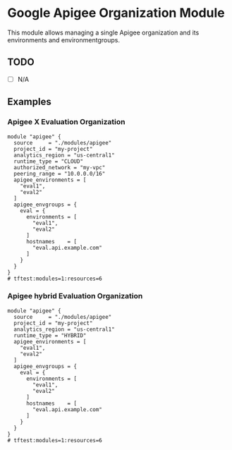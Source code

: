 # Google Apigee Organization Module

This module allows managing a single Apigee organization and its environments and environmentgroups.

## TODO

- [ ] N/A

## Examples

### Apigee X Evaluation Organization

```hcl
module "apigee" {
  source     = "./modules/apigee"
  project_id = "my-project"
  analytics_region = "us-central1"
  runtime_type = "CLOUD"
  authorized_network = "my-vpc"
  peering_range = "10.0.0.0/16"
  apigee_environments = [
    "eval1",
    "eval2"
  ]
  apigee_envgroups = {
    eval = {
      environments = [
        "eval1",
        "eval2"
      ]
      hostnames    = [
        "eval.api.example.com"
      ]
    }
  }
}
# tftest:modules=1:resources=6
```

### Apigee hybrid Evaluation Organization

```hcl
module "apigee" {
  source     = "./modules/apigee"
  project_id = "my-project"
  analytics_region = "us-central1"
  runtime_type = "HYBRID"
  apigee_environments = [
    "eval1",
    "eval2"
  ]
  apigee_envgroups = {
    eval = {
      environments = [
        "eval1",
        "eval2"
      ]
      hostnames    = [
        "eval.api.example.com"
      ]
    }
  }
}
# tftest:modules=1:resources=6
```

<!-- BEGIN TFDOC -->
<!-- END TFDOC -->
